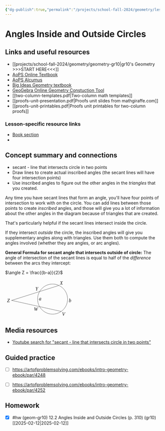 ```yaml
---
{"dg-publish":true,"permalink":"/projects/school-fall-2024/geometry/lessons/12-2-angles-inside-outside-circles/"}
---
```



#  Angles Inside and Outside Circles 

## Links and useful resources 

- [[projects/school-fall-2024/geometry/geometry-gr10\|gr10's Geometry >>>START HERE<<<]]
- [AoPS Online Textbook](https://artofproblemsolving.com/ebooks/intro-geometry-ebook/c0toc)
- [AoPS Alcumus](https://artofproblemsolving.com/teacher/students)
- [Big Ideas Geometry textbook](https://bim.easyaccessmaterials.com/?level=12)
- [GeoGebra Online Geometry Constuction Tool](https://www.geogebra.org/geometry?lang=en/)
- [[two-column-templates.pdf|Two-column math templates]]
- [[proofs-unit-presentation.pdf|Proofs unit slides from mathgiraffe.com]]
- [[proofs-unit-printables.pdf|Proofs unit printables for two-column proofs]]


### Lesson-specific resource links


- [Book section](https://artofproblemsolving.com/ebooks/intro-geometry-ebook/c12s2) 
-  


## Concept summary and connections


- secant - line that intersects circle in two points 
- Draw lines to create actual inscribed angles (the secant lines will have four intersection points)
- Use inscribed angles to figure out the other angles in the *triangles* that you created.

Any time you have secant lines that form an angle, you'll have four points of intersection to work with on the circle. You can add lines between those points to create *inscribed* angles, and those will give you a lot of information about the other angles in the diagram because of triangles that are created.

That's particularly helpful if the secant lines intersect inside the circle.

If they intersect *outside* the circle, the inscribed angles will give you supplementary angles along with triangles. Use them both to compute the angles involved (whether they are angles, or arc angles).

**General Formula for secant angle that intersects outside of circle:**
The angle of intersection of the secant lines is equal to half of the *difference* between the arcs they intercept:

$\angle Z = \frac{{b-a}}{2}$

<svg viewBox="0 0 219.87499999999997 123.56249999999999" preserveAspectRatio="xMinYMin meet" data-src="chap11diag-44" xmlns:dc="http://purl.org/dc/elements/1.1/" xmlns:cc="http://creativecommons.org/ns#" xmlns:rdf="http://www.w3.org/1999/02/22-rdf-syntax-ns#" xmlns:svg="http://www.w3.org/2000/svg" xmlns="http://www.w3.org/2000/svg" xmlns:inkscape="http://www.inkscape.org/namespaces/inkscape" version="1.1" width="219.87499999999997" height="123.56249999999999"  xml:space="preserve"><metadata ><rdf:RDF><cc:Work rdf:about=""><dc:format>image/svg+xml</dc:format><dc:type rdf:resource="http://purl.org/dc/dcmitype/StillImage" /></cc:Work></rdf:RDF></metadata><defs ><clipPath id="chap11diag-44-clipPath18"><path d="M 0,0 146,0 146,79 0,79 0,0 z"  /></clipPath></defs><g transform="translate(5,5)"><g transform="scale(1.15)"><g transform="matrix(1.25,0,0,-1.25,0,98.75)" ><g ><g ><g clip-path="url(#chap11diag-44-clipPath18)" ><g transform="translate(0,79)" ><g transform="translate(104,-41)" ><path d="m 34.01566,0 c 0,9.02191 -3.58448,17.67323 -9.96346,24.0522 C 17.67323,30.43118 9.02191,34.01566 0,34.01566 c -9.02191,0 -17.67323,-3.58448 -24.0522,-9.96346 C -30.43118,17.67323 -34.01566,9.02191 -34.01566,0 c 0,-9.02191 3.58448,-17.67323 9.96346,-24.0522 6.37897,-6.37898 15.03029,-9.96346 24.0522,-9.96346 9.02191,0 17.67323,3.58448 24.0522,9.96346 6.37898,6.37897 9.96346,15.03029 9.96346,24.0522 z"  style="fill:none;stroke:currentColor;stroke-width:0.5;stroke-linecap:butt;stroke-linejoin:round;stroke-miterlimit:10;stroke-opacity:1;stroke-dasharray:none" /><path d="M -92.80447,-2.96436 14.3758,30.82877"  style="fill:none;stroke:currentColor;stroke-width:0.5;stroke-linecap:round;stroke-linejoin:round;stroke-miterlimit:10;stroke-opacity:1;stroke-dasharray:none" /><path d="M -92.80447,-2.96436 19.51062,-27.86401"  style="fill:none;stroke:currentColor;stroke-width:0.5;stroke-linecap:round;stroke-linejoin:round;stroke-miterlimit:10;stroke-opacity:1;stroke-dasharray:none" /><g transform="translate(0,79)" ><text transform="matrix(1,0,0,-1,-103.0808,-85.6816)" ><tspan x="0" y="0"  style="font-size:10.90909958px;font-variant:normal;writing-mode:lr-tb;fill:currentColor;fill-opacity:1;fill-rule:nonzero;stroke:none;font-family:STIX;font-style:italic">Z</tspan><tspan x="64.158798" y="-25.8603"  style="font-size:10.90909958px;font-variant:normal;writing-mode:lr-tb;fill:currentColor;fill-opacity:1;fill-rule:nonzero;stroke:none;font-family:STIX;font-style:italic">Y</tspan><tspan x="60.831501" y="19.931601"  style="font-size:10.90909958px;font-variant:normal;writing-mode:lr-tb;fill:currentColor;fill-opacity:1;fill-rule:nonzero;stroke:none;font-family:STIX;font-style:italic">W</tspan><tspan x="119.5566" y="-39.681198"  style="font-size:10.90909958px;font-variant:normal;writing-mode:lr-tb;fill:currentColor;fill-opacity:1;fill-rule:nonzero;stroke:none;font-family:STIX;font-style:italic">X</tspan><tspan x="124.6914" y="30.7878"  style="font-size:10.90909958px;font-variant:normal;writing-mode:lr-tb;fill:currentColor;fill-opacity:1;fill-rule:nonzero;stroke:none;font-family:STIX;font-style:italic">V</tspan><tspan x="72.065102" y="-4.0853"  style="font-size:10.90909958px;font-variant:normal;writing-mode:lr-tb;fill:currentColor;fill-opacity:1;fill-rule:nonzero;stroke:none;font-family:STIX;font-style:italic">a</tspan><tspan x="139.96719" y="0.2458"  style="font-size:10.90909958px;font-variant:normal;writing-mode:lr-tb;fill:currentColor;fill-opacity:1;fill-rule:nonzero;stroke:none;font-family:STIX;font-style:italic">b</tspan></text> </g></g></g></g></g></g></g></g></g></svg>

## Media resources

- [Youtube search for "secant - line that intersects circle in two points"](https://www.youtube.com/results?search_query=secant%20-%20line%20that%20intersects%20circle%20in%20two%20points) 

## Guided practice


- [ ] https://artofproblemsolving.com/ebooks/intro-geometry-ebook/par/4248  
- [ ] https://artofproblemsolving.com/ebooks/intro-geometry-ebook/par/4252  


## Homework


- [x] #hw (geom-gr10) 12.2 Angles Inside and Outside Circles  (p. 310) (gr10) [[2025-02-12\|2025-02-12]]

